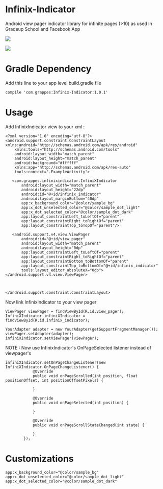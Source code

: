 # Infinix-Indicator

Android view pager indicator library for infinite pages (>10) as used in Gradeup School and Facebook App

![](https://gs-post-images.grdp.co/2018/7/20180713144042-7c011ad592-img1531482075155-55-rs.gif)


![](https://gs-post-images.grdp.co/2018/7/20180713141153-7c011ad592-img1531480513566-29-rs.gif)

# Gradle Dependency
Add this line to your app level build.gradle file

```compile 'com.grappes:Infinix-Indicator:1.0.1'```


# Usage

Add InfinixIndicator view to your xml :

```
<?xml version="1.0" encoding="utf-8"?>
<android.support.constraint.ConstraintLayout xmlns:android="http://schemas.android.com/apk/res/android"
    xmlns:tools="http://schemas.android.com/tools"
    android:layout_width="match_parent"
    android:layout_height="match_parent"
    android:background="#ffffff"
    xmlns:app="http://schemas.android.com/apk/res-auto"
    tools:context=".ExampleActivity">

   <com.grappes.infinixindicator.InfiniXIndicator
       android:layout_width="match_parent"
       android:layout_height="22dp"
       android:id="@+id/infinix_indicator"
       android:layout_marginBottom="40dp"
       app:x_background_color="@color/sample_bg"
       app:x_dot_unselected_color="@color/sample_dot_light"
       app:x_dot_selected_color="@color/sample_dot_dark"
       app:layout_constraintLeft_toLeftOf="parent"
       app:layout_constraintRight_toRightOf="parent"
       app:layout_constraintTop_toTopOf="parent"/>

   <android.support.v4.view.ViewPager
       android:id="@+id/view_pager"
       android:layout_width="match_parent"
       android:layout_height="0dp"
       app:layout_constraintLeft_toLeftOf="parent"
       app:layout_constraintRight_toRightOf="parent"
       app:layout_constraintBottom_toBottomOf="parent"
       app:layout_constraintTop_toBottomOf="@+id/infinix_indicator"
       tools:layout_editor_absoluteX="0dp"></android.support.v4.view.ViewPager>



</android.support.constraint.ConstraintLayout>
```

Now link InfinixIndicator to your view pager

```
ViewPager viewPager = findViewById(R.id.view_pager);
InfiniXIndicator infiniXIndicator = findViewById(R.id.infinix_indicator);

YourAdapter adapter = new YourAdapter(getSupportFragmentManager());
viewPager.setAdapter(adapter);
infiniXIndicator.setViewPager(viewPager);
```

NOTE : Now use InfinixIndicator's OnPageSelected listener instead of viewpager's

```
infiniXIndicator.setOnPageChangeListener(new InfiniXIndicator.OnPageChangeListener() {
            @Override
            public void onPageScrolled(int position, float positionOffset, int positionOffsetPixels) {

            }

            @Override
            public void onPageSelected(int position) {

            }

            @Override
            public void onPageScrollStateChanged(int state) {

            }
        });
```

# Customizations

```
app:x_background_color="@color/sample_bg"
app:x_dot_unselected_color="@color/sample_dot_light"
app:x_dot_selected_color="@color/sample_dot_dark"
```
